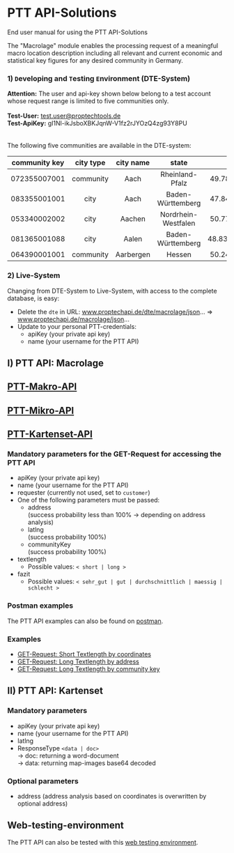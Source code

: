 # PTT API-Solutions
End user manual for using the PTT API-Solutions

The "Macrolage" module enables the processing request of a meaningful macro location description including all relevant and current economic and statistical key figures for any desired community in Germany.

### 1) `D`eveloping and `T`esting `E`nvironment (DTE-System)

**Attention:** The user and api-key shown below belong to a test account whose request range is limited to five communities only. 
<br/>
<br/>
**Test-User:** test.user@proptechtools.de
<br/>
**Test-ApiKey:** gI1Nl-ikJsboXBKJqnW-V1fz2rJYOzQ4zg93Y8PU
<br/>
<br/>
<br/>
The following five communities are available in the DTE-system:

| community key   | city type | city name |   state    |   latlng    |
| -------------   |:-------------:|:-------------:|:-------------:|:-------------:|
| 072355007001     | community | Aach | Rheinland-Pfalz | 49.789503,6.590633 |
| 083355001001     | city | Aach | Baden-Württemberg | 47.840882,8.859067 |
| 053340002002     | city | Aachen | Nordrhein-Westfalen | 50.777180,6.093335 |
| 081365001088     | city | Aalen | Baden-Württemberg | 48.837336,10.094682 |
| 064390001001     | community | Aarbergen | Hessen | 50.245978,8.078530 |


### 2) Live-System

Changing from DTE-System to Live-System, with access to the complete database, is easy:

* Delete the `dte` in URL: www.proptechapi.de/dte/macrolage/json... => www.proptechapi.de/macrolage/json...
* Update to your personal PTT-credentials:
    * apiKey (your private api key)
    * name (your username for the PTT API)


## I) PTT API: Macrolage
## [PTT-Makro-API](doc/ptt-makro-api.md)
## [PTT-Mikro-API](doc/ptt-mikro-api.md)
## [PTT-Kartenset-API](doc/ptt-kartenset-api.md)

### Mandatory parameters for the GET-Request for accessing the PTT API 

* apiKey (your private api key)
* name (your username for the PTT API)
* requester (currently not used, set to `customer`)
* One of the following parameters must be passed:
  * address <br>(success probability less than 100% -> depending on address analysis)
  * latlng <br>(success probability 100%)
  * communityKey <br>(success probability 100%)
* textlength
  * Possible values: `< short | long >`
* fazit
  * Possible values: `< sehr_gut | gut | durchschnittlich | maessig | schlecht >`


### Postman examples

The PTT API examples can also be found on [postman](https://documenter.getpostman.com/view/6392593/S1ETRGTx#149be5c6-8885-4ea1-be10-b2650dafe35e).

### Examples

* [GET-Request: Short Textlength by coordinates](examples/001-short_textlength_coordinations.md)
* [GET-Request: Long Textlength by address](examples/002-long_textlength_address.md)
* [GET-Request: Long Textlength by community key](examples/003-long_textlength_communitykey.md)

## II) PTT API: Kartenset

### Mandatory parameters

* apiKey (your private api key)
* name (your username for the PTT API)
* latlng 
* ResponseType `<data | doc>`<br>
   -> doc: returning a word-document<br>
   -> data: returning map-images base64 decoded

### Optional parameters
 * address (address analysis based on coordinates is overwritten by optional address)

## Web-testing-environment 
The PTT API can also be tested with this [web testing environment](https://api.proptechtools.de).
